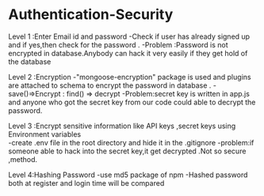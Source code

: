 # Authentication-Security

Level 1 :Enter Email id and password 
 -Check if user has already signed up and if yes,then check for the password .
 -Problem :Password is not encrypted in database.Anybody can hack it very easily if they get hold of the database

Level 2 :Encryption 
 -"mongoose-encryption" package is used and plugins are attached to schema to encrypt the password in database .
 -save()=>Encrypt : find() => decrypt
 -Problem:secret key is written in app.js and anyone who got the secret key from our code could able to decrypt the password.

Level 3 :Encrypt sensitive information like API keys ,secret keys using Environment variables  
  -create .env file in the root directory and hide it in the .gitignore
  -problem:if someone able to hack into the secret key,it get decrypted .Not so secure ,method. 

Level 4:Hashing Password 
 -use md5 package of npm 
 -Hashed password both at register and login time will be compared 
